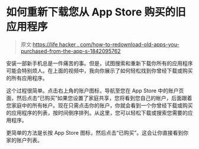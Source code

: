 # 如何重新下载您从 App Store 购买的旧应用程序

> 原文:[https://life hacker . com/how-to-redownload-old-apps-you-purchased-from-the-app-s-1842095762](https://lifehacker.com/how-to-redownload-old-apps-you-purchased-from-the-app-s-1842095762)

安装一部新手机总是一件痛苦的事。但是，试图搜索和重新下载你所有的应用程序可能会特别烦人。在上面的视频中，我向你展示了如何轻松找到你曾经下载或购买的所有应用程序。

这个过程很简单。点击右上角的账户图标，导航至您在 App Store 中的账户页面，然后点击“已购买”如果您设置了家庭共享，您将看到您自己的帐户，后面跟着您家庭中的所有帐户。现在只需点击你的账户，你就会看到一个你曾经下载或购买的应用程序的列表，按时间倒序排列。从这里，您可以轻松下载或搜索您需要的应用程序。

更简单的方法是长按 App Store 图标，然后点击“已购买”。这会让你直接看到你家的账户列表。
